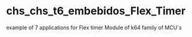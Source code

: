 # chs_chs_t6_embebidos_Flex_Timer
example of 7 applications for Flex timer Module of k64 family of MCU´s
